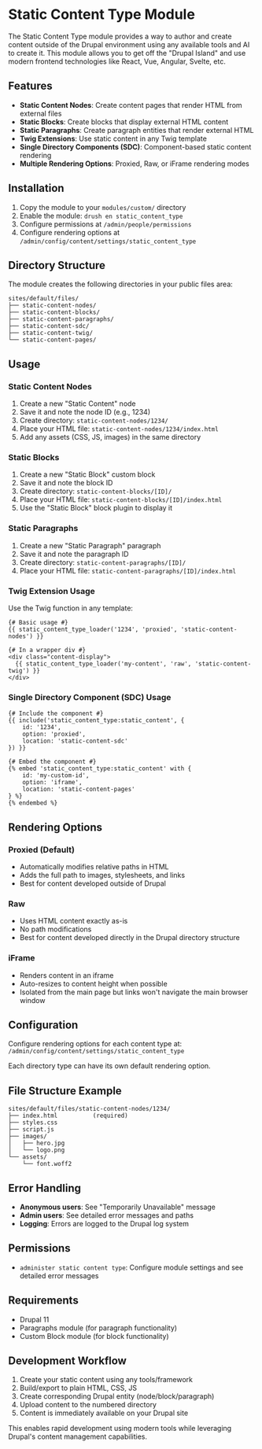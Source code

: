 # Static Content Type Module

The Static Content Type module provides a way to author and create content outside of the Drupal environment using any available tools and AI to create it. This module allows you to get off the "Drupal Island" and use modern frontend technologies like React, Vue, Angular, Svelte, etc.

## Features

- **Static Content Nodes**: Create content pages that render HTML from external files
- **Static Blocks**: Create blocks that display external HTML content
- **Static Paragraphs**: Create paragraph entities that render external HTML
- **Twig Extensions**: Use static content in any Twig template
- **Single Directory Components (SDC)**: Component-based static content rendering
- **Multiple Rendering Options**: Proxied, Raw, or iFrame rendering modes

## Installation

1. Copy the module to your `modules/custom/` directory
2. Enable the module: `drush en static_content_type`
3. Configure permissions at `/admin/people/permissions`
4. Configure rendering options at `/admin/config/content/settings/static_content_type`

## Directory Structure

The module creates the following directories in your public files area:

```
sites/default/files/
├── static-content-nodes/
├── static-content-blocks/
├── static-content-paragraphs/
├── static-content-sdc/
├── static-content-twig/
└── static-content-pages/
```

## Usage

### Static Content Nodes

1. Create a new "Static Content" node
2. Save it and note the node ID (e.g., 1234)
3. Create directory: `static-content-nodes/1234/`
4. Place your HTML file: `static-content-nodes/1234/index.html`
5. Add any assets (CSS, JS, images) in the same directory

### Static Blocks

1. Create a new "Static Block" custom block
2. Save it and note the block ID
3. Create directory: `static-content-blocks/[ID]/`
4. Place your HTML file: `static-content-blocks/[ID]/index.html`
5. Use the "Static Block" block plugin to display it

### Static Paragraphs

1. Create a new "Static Paragraph" paragraph
2. Save it and note the paragraph ID
3. Create directory: `static-content-paragraphs/[ID]/`
4. Place your HTML file: `static-content-paragraphs/[ID]/index.html`

### Twig Extension Usage

Use the Twig function in any template:

```twig
{# Basic usage #}
{{ static_content_type_loader('1234', 'proxied', 'static-content-nodes') }}

{# In a wrapper div #}
<div class="content-display">
  {{ static_content_type_loader('my-content', 'raw', 'static-content-twig') }}
</div>
```

### Single Directory Component (SDC) Usage

```twig
{# Include the component #}
{{ include('static_content_type:static_content', { 
    id: '1234', 
    option: 'proxied', 
    location: 'static-content-sdc' 
}) }}

{# Embed the component #}
{% embed 'static_content_type:static_content' with { 
    id: 'my-custom-id', 
    option: 'iframe', 
    location: 'static-content-pages' 
} %}
{% endembed %}
```

## Rendering Options

### Proxied (Default)
- Automatically modifies relative paths in HTML
- Adds the full path to images, stylesheets, and links
- Best for content developed outside of Drupal

### Raw  
- Uses HTML content exactly as-is
- No path modifications
- Best for content developed directly in the Drupal directory structure

### iFrame
- Renders content in an iframe
- Auto-resizes to content height when possible
- Isolated from the main page but links won't navigate the main browser window

## Configuration

Configure rendering options for each content type at:
`/admin/config/content/settings/static_content_type`

Each directory type can have its own default rendering option.

## File Structure Example

```
sites/default/files/static-content-nodes/1234/
├── index.html          (required)
├── styles.css
├── script.js
├── images/
│   ├── hero.jpg
│   └── logo.png
└── assets/
    └── font.woff2
```

## Error Handling

- **Anonymous users**: See "Temporarily Unavailable" message
- **Admin users**: See detailed error messages and paths
- **Logging**: Errors are logged to the Drupal log system

## Permissions

- `administer static content type`: Configure module settings and see detailed error messages

## Requirements

- Drupal 11
- Paragraphs module (for paragraph functionality)
- Custom Block module (for block functionality)

## Development Workflow

1. Create your static content using any tools/framework
2. Build/export to plain HTML, CSS, JS
3. Create corresponding Drupal entity (node/block/paragraph)
4. Upload content to the numbered directory
5. Content is immediately available on your Drupal site

This enables rapid development using modern tools while leveraging Drupal's content management capabilities.
